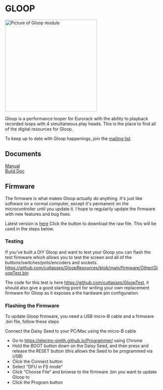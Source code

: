 # GLOOP

<img src="https://www.thonk.co.uk/wp-content/uploads/2024/11/cutlasses-gloop-front-700x700.jpg" alt="Picture of Gloop module" width="300" height="300">


Gloop is a performance looper for Eurorack with the ability to playback recorded loops with 4 simultaneous play heads. This is the place to find all of the digital resources for Gloop.

To keep up to date with Gloop happenings, join the [mailing list](https://www.cutlasses.co.uk/cutlasses-instruments/gloop-update/)

## Documents
[Manual](https://github.com/cutlasses/GloopResources/blob/main/ManualPDF.pdf)  
[Build Doc](https://www.thonk.co.uk/wp-content/uploads/2024/11/Cutlasses-Gloop-build-doc-v1.0.pdf)  

## Firmware

The firmware is what makes Gloop actually do anything. It's just like software on a normal computer, except it's permanent on the microcontroller until you update it. I hope to regularily update the firmware with new features and bug fixes.

Latest version is [here](https://github.com/cutlasses/GloopResources/blob/main/firmware/Gloop_1_1_0.bin) Click the button to download the raw file. This will be used in the steps below.

### Testing

If you've built a DIY Gloop and want to test your Gloop you can flash the test firmware which allows you to test the screen and all of the buttons/switches/pots/encoders and sockets. https://github.com/cutlasses/GloopResources/blob/main/firmware/Other/GloopTest.bin

The code for this test is here https://github.com/cutlasses/GloopTest, it should also give a good starting point for writing your own replacement firmware for Gloop as it exposes a the hardware pin configuration.

### Flashing the Firmware

To update Gloop firmware, you need a USB micro-B cable and a firmware .bin file, follow these steps

Connect the Daisy Seed to your PC/Mac using the micro-B cable
- Go to https://electro-smith.github.io/Programmer/ using Chrome
- Hold the BOOT button down on the Daisy Seed, and then press and release the RESET button (this allows the Seed to be programmed via USB)
- Click the Connect button
- Select “DFU in FS mode”
- Click “Choose File” and browse to the firmware .bin you want to update Gloop to
- Click the Program button



